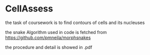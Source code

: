 # CellAssess
the task of coursework is to find contours of cells and its nucleuses

the snake Algorithm used in code is fetched from https://github.com/pmneila/morphsnakes

the procedure and detail is showed in .pdf
